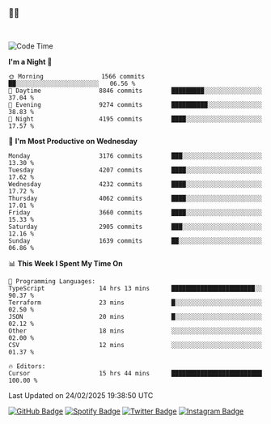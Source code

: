 ### 🤙🍺

<!-- <a href="https://github-readme-stats.vercel.app/api?username=hzak2xx&count_private=true&show_icons=true&theme=dracula">
  <img align="center" src="https://github-readme-stats.vercel.app/api?username=hzak2xx&count_private=true&show_icons=true&theme=dracula" />
</a>
</br> -->
</br>

<!--START_SECTION:waka-->
![Code Time](http://img.shields.io/badge/Code%20Time-3%2C810%20hrs%2017%20mins-blue)

**I'm a Night 🦉** 

```text
🌞 Morning                1566 commits        ██░░░░░░░░░░░░░░░░░░░░░░░   06.56 % 
🌆 Daytime                8846 commits        █████████░░░░░░░░░░░░░░░░   37.04 % 
🌃 Evening                9274 commits        ██████████░░░░░░░░░░░░░░░   38.83 % 
🌙 Night                  4195 commits        ████░░░░░░░░░░░░░░░░░░░░░   17.57 % 
```
📅 **I'm Most Productive on Wednesday** 

```text
Monday                   3176 commits        ███░░░░░░░░░░░░░░░░░░░░░░   13.30 % 
Tuesday                  4207 commits        ████░░░░░░░░░░░░░░░░░░░░░   17.62 % 
Wednesday                4232 commits        ████░░░░░░░░░░░░░░░░░░░░░   17.72 % 
Thursday                 4062 commits        ████░░░░░░░░░░░░░░░░░░░░░   17.01 % 
Friday                   3660 commits        ████░░░░░░░░░░░░░░░░░░░░░   15.33 % 
Saturday                 2905 commits        ███░░░░░░░░░░░░░░░░░░░░░░   12.16 % 
Sunday                   1639 commits        ██░░░░░░░░░░░░░░░░░░░░░░░   06.86 % 
```


📊 **This Week I Spent My Time On** 

```text
💬 Programming Languages: 
TypeScript               14 hrs 13 mins      ███████████████████████░░   90.37 % 
Terraform                23 mins             █░░░░░░░░░░░░░░░░░░░░░░░░   02.50 % 
JSON                     20 mins             █░░░░░░░░░░░░░░░░░░░░░░░░   02.12 % 
Other                    18 mins             ░░░░░░░░░░░░░░░░░░░░░░░░░   02.00 % 
CSV                      12 mins             ░░░░░░░░░░░░░░░░░░░░░░░░░   01.37 % 

🔥 Editors: 
Cursor                   15 hrs 44 mins      █████████████████████████   100.00 % 
```


 Last Updated on 24/02/2025 19:38:50 UTC
<!--END_SECTION:waka-->

[![GitHub Badge](https://img.shields.io/badge/GitHub-100000?style=for-the-badge&logo=github&logoColor=white)](https://github.com/hzak2xx)
[![Spotify Badge](https://img.shields.io/badge/Spotify-1ED760?&style=for-the-badge&logo=spotify&logoColor=white)](https://open.spotify.com/user/uf90s6sbbh75a1mt44clkhkvf)
[![Twitter Badge](https://img.shields.io/badge/Twitter-1DA1F2?style=for-the-badge&logo=twitter&logoColor=white)](https://twitter.com/hzak2xx)
[![Instagram Badge](https://img.shields.io/badge/Instagram-E4405F?style=for-the-badge&logo=instagram&logoColor=white)](https://www.instagram.com/hzak2xx/)
